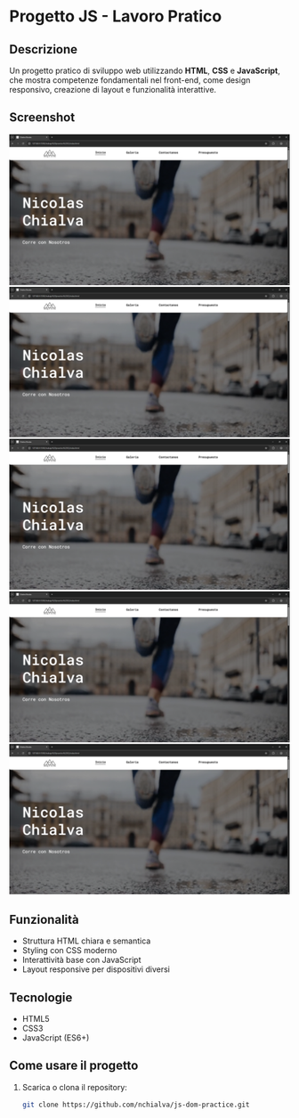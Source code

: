 # Progetto JS - Lavoro Pratico

## Descrizione
Un progetto pratico di sviluppo web utilizzando **HTML**, **CSS** e **JavaScript**, che mostra competenze fondamentali nel front-end, come design responsivo, creazione di layout e funzionalità interattive.

## Screenshot
![Screenshot del progetto](./assets/screen/screen1.png)
![Screenshot del progetto](./assets/screen/screen1.png)
![Screenshot del progetto](./assets/screen/screen1.png)
![Screenshot del progetto](./assets/screen/screen1.png)
![Screenshot del progetto](./assets/screen/screen1.png) <!-- Cambia "screenshot.png" por el nombre real de tu imagen -->

## Funzionalità
- Struttura HTML chiara e semantica
- Styling con CSS moderno
- Interattività base con JavaScript
- Layout responsive per dispositivi diversi

## Tecnologie
- HTML5
- CSS3
- JavaScript (ES6+)

## Come usare il progetto
1. Scarica o clona il repository:
   ```bash
   git clone https://github.com/nchialva/js-dom-practice.git